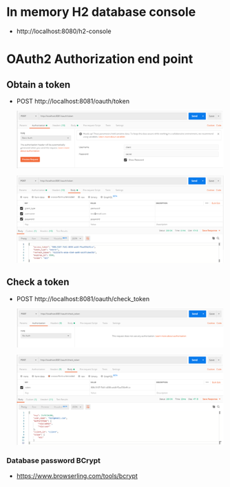 # In memory H2 database console
  
- http://localhost:8080/h2-console

# OAuth2 Authorization end point

## Obtain a token

  - POST http://localhost:8081/oauth/token
  
    ![postman-1](postman-1.png)
  
    ![postman-2](postman-2.png)
  
## Check a token

  - POST http://localhost:8081/oauth/check_token

    ![postman-3](postman-3.png)
  
    ![postman-4](postman-4.png)
  

### Database password BCrypt

- https://www.browserling.com/tools/bcrypt

